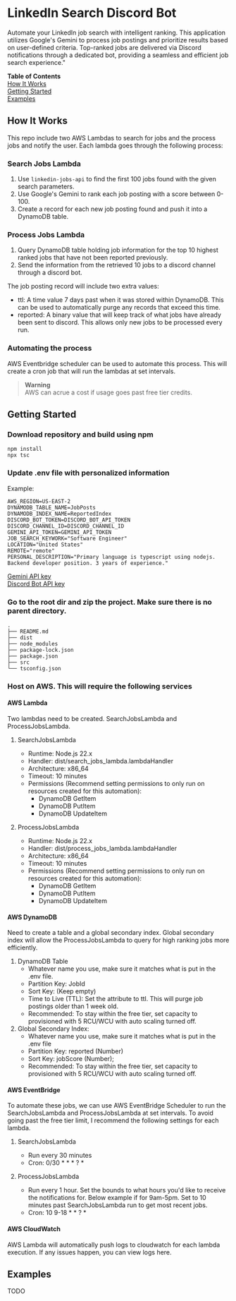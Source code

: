# LinkedIn Search Discord Bot
Automate your LinkedIn job search with intelligent ranking. This application utilizes Google's Gemini to process job postings and prioritize results based on user-defined criteria. Top-ranked jobs are delivered via Discord notifications through a dedicated bot, providing a seamless and efficient job search experience."

**Table of Contents**<br>
[How It Works](#how-it-works)<br>
[Getting Started](#getting-started)<br>
[Examples](#examples)<br>

## How It Works

This repo include two AWS Lambdas to search for jobs and the process jobs and notify the user. Each lambda goes through the following process:

### Search Jobs Lambda
1. Use `linkedin-jobs-api` to find the first 100 jobs found with the given search parameters.
2. Use Google's Gemini to rank each job posting with a score between 0-100.
3. Create a record for each new job posting found and push it into a DynamoDB table.

### Process Jobs Lambda
1. Query DynamoDB table holding job information for the top 10 highest ranked jobs that have not been reported previously.
2. Send the information from the retrieved 10 jobs to a discord channel through a discord bot.

The job posting record will include two extra values:
* ttl: A time value 7 days past when it was stored within DynamoDB. This can be used to automatically purge any records that exceed this time.
* reported: A binary value that will keep track of what jobs have already been sent to discord. This allows only new jobs to be processed every run.

### Automating the process
AWS Eventbridge scheduler can be used to automate this process. This will create a cron job that will run the lambdas at set intervals. 
> **Warning**<br>
> AWS can acrue a cost if usage goes past free tier credits.

## Getting Started
### Download repository and build using npm
```
npm install
npx tsc
```
### Update .env file with personalized information

Example:
```
AWS_REGION=US-EAST-2
DYNAMODB_TABLE_NAME=JobPosts
DYNAMODB_INDEX_NAME=ReportedIndex
DISCORD_BOT_TOKEN=DISCORD_BOT_API_TOKEN
DISCORD_CHANNEL_ID=DISCORD_CHANNEL_ID
GEMINI_API_TOKEN=GEMINI_API_TOKEN
JOB_SEARCH_KEYWORK="Software Engineer"
LOCATION="United States"
REMOTE="remote"     
PERSONAL_DESCRIPTION="Primary language is typescript using nodejs. Backend developer position. 3 years of experience."
```

[Gemini API key](https://aistudio.google.com) <br>
[Discord Bot API key](https://discord.com/developers/docs/quick-start/getting-started)

### Go to the root dir and zip the project. Make sure there is no parent directory.
```
.
├── README.md
├── dist
├── node_modules
├── package-lock.json
├── package.json
├── src
└── tsconfig.json
```

### Host on AWS. This will require the following services
#### AWS Lambda
Two lambdas need to be created. SearchJobsLambda and ProcessJobsLambda.
1. SearchJobsLambda
    * Runtime: Node.js 22.x
    * Handler: dist/search_jobs_lambda.lambdaHandler
    * Architecture: x86_64
    * Timeout: 10 minutes
    * Permissions (Recommend setting permissions to only run on resources created for this automation):
        * DynamoDB GetItem
        * DynamoDB PutItem
        * DynamoDB UpdateItem

2. ProcessJobsLambda
    * Runtime: Node.js 22.x
    * Handler: dist/process_jobs_lambda.lambdaHandler
    * Architecture: x86_64
    * Timeout: 10 minutes
    * Permissions (Recommend setting permissions to only run on resources created for this automation):
        * DynamoDB GetItem
        * DynamoDB PutItem
        * DynamoDB UpdateItem

#### AWS DynamoDB
Need to create a table and a global secondary index. Global secondary index will allow the ProcessJobsLambda to query for high ranking jobs more efficiently.
1. DynamoDB Table
    * Whatever name you use, make sure it matches what is put in the .env file.
    * Partition Key: JobId
    * Sort Key: (Keep empty)
    * Time to Live (TTL): Set the attribute to ttl. This will purge job postings older than 1 week old.
    * Recommended: To stay within the free tier, set capacity to provisioned with 5 RCU/WCU with auto scaling turned off.
2. Global Secondary Index:
    * Whatever name you use, make sure it matches what is put in the .env file
    * Partition Key: reported (Number)
    * Sort Key: jobScore (Number);
    * Recommended: To stay within the free tier, set capacity to provisioned with 5 RCU/WCU with auto scaling turned off.

#### AWS EventBridge
To automate these jobs, we can use AWS EventBridge Scheduler to run the SearchJobsLambda and ProcessJobsLambda at set intervals. To avoid going past the free tier limit, I recommend the following settings for each lambda.

1. SearchJobsLambda
    * Run every 30 minutes
    * Cron: 0/30 * * * ? *

2. ProcessJobsLambda
    * Run every 1 hour. Set the bounds to what hours you'd like to receive the notifications for. Below example if for 9am-5pm. Set to 10 minutes past SearchJobsLambda run to get most recent jobs.
    * Cron: 10 9-18 * * ? *
#### AWS CloudWatch
AWS Lambda will automatically push logs to cloudwatch for each lambda execution. If any issues happen, you can view logs here.

## Examples
TODO
